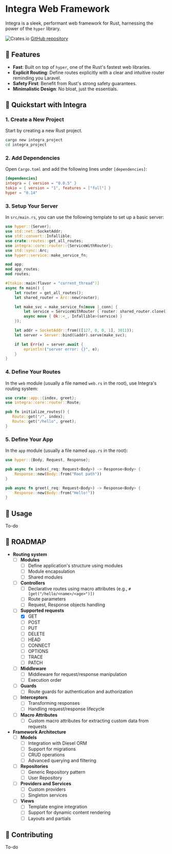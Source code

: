 
# Integra Web Framework

Integra is a sleek, performant web framework for Rust, harnessing the power of the `hyper` library.

![Crates.io](https://img.shields.io/crates/v/integra)
[GitHub repository](https://github.com/SapphoTech/Integra/)

## 🌟 Features

- **Fast**: Built on top of `hyper`, one of the Rust's fastest web libraries.
- **Explicit Routing**: Define routes explicitly with a clear and intuitive router reminding you Laravel.
- **Safety First**: Benefit from Rust's strong safety guarantees.
- **Minimalistic Design**: No bloat, just the essentials.

## 🚀 Quickstart with Integra

### 1. Create a New Project
Start by creating a new Rust project.
```bash
cargo new integra_project
cd integra_project
```

### 2. Add Dependencies
Open `Cargo.toml` and add the following lines under `[dependencies]`:
```toml
[dependencies]
integra = { version = "0.0.5" }
tokio = { version = "1", features = ["full"] }
hyper = "0.14"
```

### 3. Setup Your Server
In `src/main.rs`, you can use the following template to set up a basic server:
```rust
use hyper::{Server};
use std::net::SocketAddr;
use std::convert::Infallible;
use crate::routes::get_all_routes;
use integra::core::router::{ServiceWithRouter};
use std::sync::Arc;
use hyper::service::make_service_fn;

mod app;
mod app_routes;
mod routes;

#[tokio::main(flavor = "current_thread")]
async fn main() {
    let router = get_all_routes();
    let shared_router = Arc::new(router);

    let make_svc = make_service_fn(move |_conn| {
        let service = ServiceWithRouter { router: shared_router.clone() };
        async move { Ok::<_, Infallible>(service) }
    });

    let addr = SocketAddr::from(([127, 0, 0, 1], 3011));
    let server = Server::bind(&addr).serve(make_svc);

    if let Err(e) = server.await {
        eprintln!("server error: {}", e);
    }
}
```

### 4. Define Your Routes
In the `web` module (usually a file named `web.rs` in the root), use Integra's routing system:
```rust
use crate::app::{index, greet};
use integra::core::router::Route;

pub fn initialize_routes() {
   Route::get("/", index);
   Route::get("/hello", greet);
}
```

### 5. Define Your App
In the `app` module (usually a file named `app.rs` in the root):
```rust
use hyper::{Body, Request, Response}; 

pub async fn index(_req: Request<Body>) -> Response<Body> {
    Response::new(Body::from("Root path"))
}

pub async fn greet(_req: Request<Body>) -> Response<Body> {
    Response::new(Body::from("Hello!"))
}
```


## 📘 Usage

To-do

## 🎯 ROADMAP 
 
- **Routing system**
  - [ ] **Modules**
    - ☐ Define application's structure using modules
    - ☐ Module encapsulation
    - ☐ Shared modules
  - [ ] **Controllers**
    - ☐ Declarative routes using macro attributes (e.g., `#[get("/hello/<name>/<age>")])`
    - ☐ Route parameters
    - ☐ Request, Response objects handling
  - [ ] **Supported requests**
    - [x] GET
    - [ ] POST
    - [ ] PUT
    - [ ] DELETE
    - [ ] HEAD
    - [ ] CONNECT
    - [ ] OPTIONS
    - [ ] TRACE
    - [ ] PATCH
  - [ ] **Middleware**
    - ☐ Middleware for request/response manipulation
    - ☐ Execution order
  - [ ] **Guards**
    - ☐ Route guards for authentication and authorization
  - [ ] **Interceptors**
    - ☐ Transforming responses
    - ☐ Handling request/response lifecycle
  - [ ] **Macro Attributes**
    - ☐ Custom macro attributes for extracting custom data from requests

- **Framework Architecture**
  - [ ] **Models**
    - ☐ Integration with Diesel ORM
    - ☐ Support for migrations
    - ☐ CRUD operations
    - ☐ Advanced querying and filtering
  - [ ] **Repositories**
    - ☐ Generic Repository pattern
    - ☐ User Repository
  - [ ] **Providers and Services**
    - ☐ Custom providers
    - ☐ Singleton services
  - [ ] **Views**
    - ☐ Template engine integration
    - ☐ Support for dynamic content rendering
    - ☐ Layouts and partials

## 🤝 Contributing

To-do
